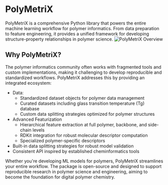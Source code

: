 # PolyMetriX

PolyMetriX is a comprehensive Python library that powers the entire machine learning workflow for polymer informatics. From data preparation to feature engineering, it provides a unified framework for developing structure-property relationships in polymer science.
![PolyMetriX Overview](figures/overview_revised.png)



## Why PolyMetriX?
The polymer informatics community often works with fragmented tools and custom implementations, making it challenging to develop reproducible and standardized workflows. PolyMetriX addresses this by providing an integrated ecosystem:

- Data:
  - Standardized dataset objects for polymer data management
  - Curated datasets including glass transition temperature (Tg) database
  - Custom data splitting strategies optimized for polymer structures
- Advanced Featurization
  - Hierarchical feature extraction at full polymer, backbone, and side-chain levels
  - RDKit integration for robust molecular descriptor computation
  - Specialized polymer-specific descriptors
- Built-in data splitting strategies for robust model validation
- Consistent API inspired by established cheminformatics tools

Whether you're developing ML models for polymers, PolyMetriX streamlines your entire workflow. The package is open-source and designed to support reproducible research in polymer science and engineering, aiming to become the foundation for digital polymer chemistry.